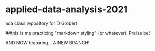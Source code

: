 # applied-data-analysis-2021
ada class repository for D Grobert

##this is me practicing "markdown styling" (or whatever).  Praise be!

AND NOW featuring...   A NEW BRANCH!
